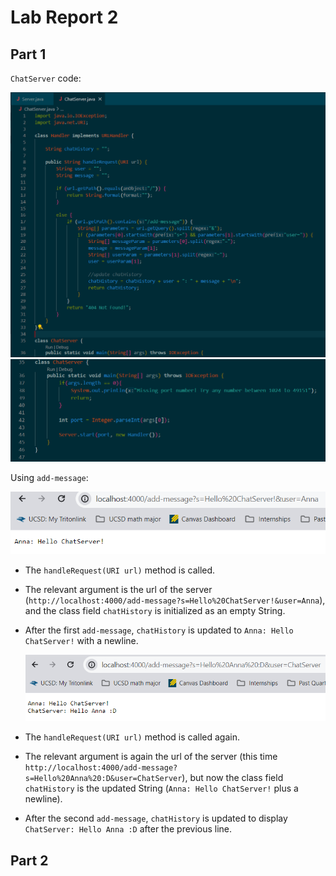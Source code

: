 # Lab Report 2

## Part 1

`ChatServer` code: 

  ![Image](chatservercode1.png)
  ![Image](chatservercode2.png)

Using `add-message`:

  ![Image](addmsg1.png)

- The `handleRequest(URI url)` method is called.
- The relevant argument is the url of the server (`http://localhost:4000/add-message?s=Hello%20ChatServer!&user=Anna`), and the class field `chatHistory` is initialized as an empty String.
- After the first `add-message`, `chatHistory` is updated to `Anna: Hello ChatServer!` with a newline.

  ![Image](addmsg2.png)

- The `handleRequest(URI url)` method is called again.
- The relevant argument is again the url of the server (this time `http://localhost:4000/add-message?s=Hello%20Anna%20:D&user=ChatServer`), but now the class field `chatHistory` is the updated String (`Anna: Hello ChatServer!` plus a newline).
- After the second `add-message`, `chatHistory` is updated to display `ChatServer: Hello Anna :D` after the previous line. 


## Part 2 


